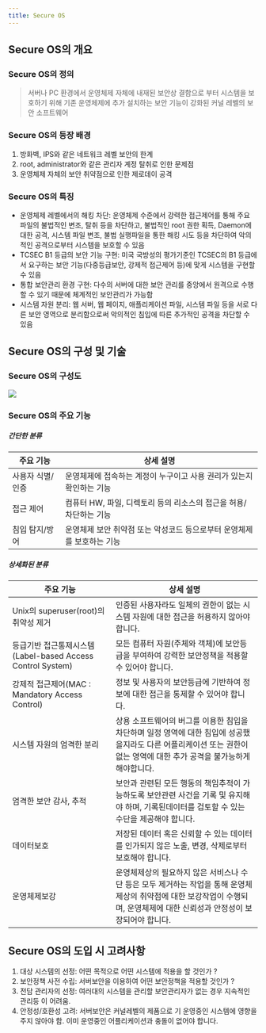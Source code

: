 ```yaml
---
title: Secure OS
---
```


## Secure OS의 개요
### Secure OS의 정의
> 서버나 PC 환경에서 운영체제 자체에 내재된 보안상 결함으로 부터 시스템을 보호하기 위해 기존 운영체제에 추가 설치하는 보안 기능이 강화된 커널 레벨의 보안 소프트웨어

### Secure OS의 등장 배경
1. 방화벽, IPS와 같은 네트워크 레벨 보안의 한계
1. root, administrator와 같은 관리자 계정 탈취로 인한 문제점
1. 운영체제 자체의 보안 취약점으로 인한 제로데이 공격

### Secure OS의 특징
* 운영체제 레벨에서의 해킹 차단: 운영체제 수준에서 강력한 접근제어를 통해 주요 파일의 불법적인 변조, 탈취 등을 차단하고, 불법적인 root 권한 획득, Daemon에 대한 공격, 시스템 파일 변조, 불법 실행파일을 통한 해킹 시도 등을 차단하여 악의적인 공격으로부터 시스템을 보호할 수 있음
* TCSEC B1 등급의 보안 기능 구현: 미국 국방성의 평가기준인 TCSEC의 B1 등급에서 요구하는 보안 기능(다중등급보안, 강제적 접근제어 등)에 맞게 시스템을 구현할 수 있음
* 통합 보안관리 환경 구현: 다수의 서버에 대한 보안 관리를 중앙에서 원격으로 수행할 수 있기 때문에 체계적인 보안관리가 가능함
* 시스템 자원 분리: 웹 서버, 웹 페이지, 애플리케이션 파일, 시스템 파일 등을 서로 다른 보안 영역으로 분리함으로써 악의적인 침입에 따른 추가적인 공격을 차단할 수 있음

## Secure OS의 구성 및 기술
### Secure OS의 구성도
![](http://cfile2.uf.tistory.com/image/182F1F0E49E493570A1E6C)

### Secure OS의 주요 기능
##### 간단한 분류

|주요 기능|상세 설명|
|-------|------|
|사용자 식별/인증|운영체제에 접속하는 계정이 누구이고 사용 권리가 있는지 확인하는 기능 |
|접근 제어|컴퓨터 HW, 파일, 디렉토리 등의 리소스의 접근을 허용/차단하는 기능 |
|침입 탐지/방어|운영체제 보안 취약점 또는 악성코드 등으로부터 운영체제를 보호하는 기능 |

##### 상세화된 분류

|주요 기능|상세 설명|
|-------|------|
|Unix의 superuser(root)의 취약성 제거|인증된 사용자라도 일체의 권한이 없는 시스템 자원에 대한 접근을 허용하지 않아야 합니다. |
|등급기반 접근통제시스템(Label-based Access Control System)|모든 컴퓨터 자원(주체와 객체)에 보안등급을 부여하여 강력한 보안정책을 적용할 수 있어야 합니다. |
|강제적 접근제어(MAC : Mandatory Access Control)|정보 및 사용자의 보안등급에 기반하여 정보에 대한 접근을 통제할 수 있어야 합니다. |
|시스템 자원의 엄격한 분리|상용 소프트웨어의 버그를 이용한 침입을 차단하며 일정 영역에 대한 침입에 성공했을지라도 다른 어플리케이션 또는 권한이 없는 영역에 대한 추가 공격을 불가능하게 해야합니다. |
|엄격한 보안 감사, 추적|보안과 관련된 모든 행동의 책임추적이 가능하도록 보안관련 사건을 기록 및 유지해야 하며, 기록된데이터를 검토할 수 있는 수단을 제공해야 합니다. |
|데이터보호|저장된 데이터 혹은 신뢰할 수 있는 데이터를 인가되지 않은 노출, 변경, 삭제로부터 보호해야 합니다. |
|운영체제보강|운영체제상의 필요하지 않은 서비스나 수단 등은 모두 제거하는 작업을 통해 운영체제상의 취약점에 대한 보강작업이 수행되며, 운영체제에 대한 신뢰성과 안정성이 보장되어야 합니다. |

## Secure OS의 도입 시 고려사항
1. 대상 시스템의 선정: 어떤 목적으로 어떤 시스템에 적용을 할 것인가 ?
1. 보안정책 사전 수립: 서버보안을 이용하여 어떤 보안정책을 적용할 것인가 ?
1. 전담 관리자의 선정: 여러대의 시스템을 관리할 보안관리자가 없는 경우 지속적인 관리등 이 어려움.
1. 안정성/호환성 고려: 서버보안은 커널레벨의 제품으로 기 운영중인 시스템에 영향을 주지 않아야 함. 이미 운영중인 어플리케이션과 충돌이 없어야 합니다.
